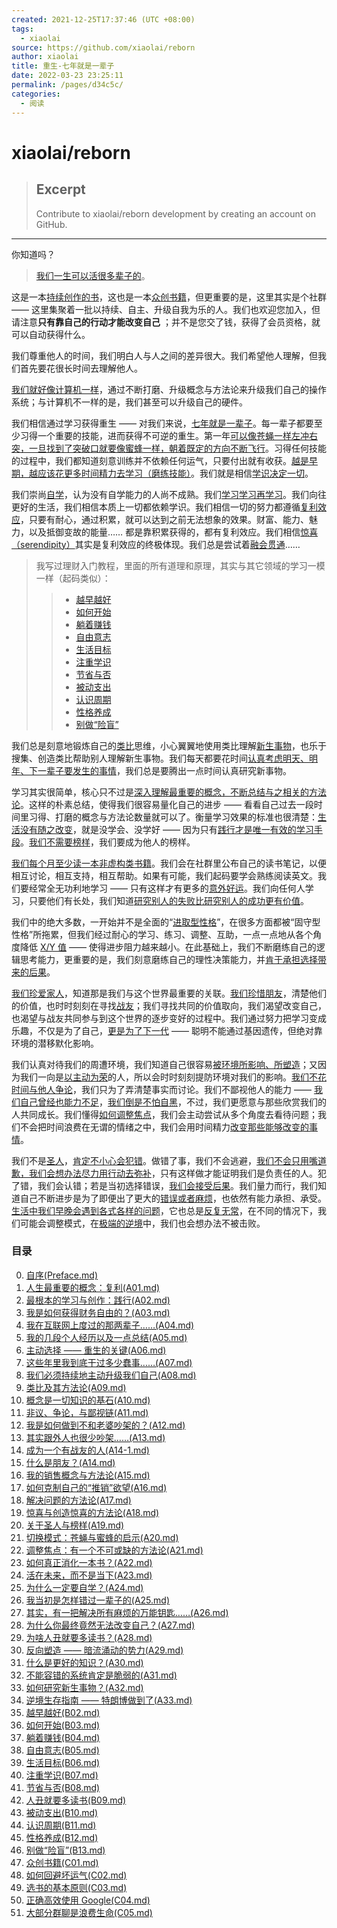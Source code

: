 ```yaml
---
created: 2021-12-25T17:37:46 (UTC +08:00)
tags: 
  - xiaolai
source: https://github.com/xiaolai/reborn
author: xiaolai
title: 重生-七年就是一辈子
date: 2022-03-23 23:25:11
permalink: /pages/d34c5c/
categories: 
  - 阅读
---
```


# xiaolai/reborn

> ## Excerpt
> Contribute to xiaolai/reborn development by creating an account on GitHub.

---
你知道吗？

> [我们一生可以活很多辈子的](https://github.com/xiaolai/reborn/blob/master/images/heres-sth-wrong.jpg)。

这是一本[持续创作的书](https://github.com/xiaolai/reborn/blob/master/Preface.md)，这也是一本[众创书籍](https://github.com/xiaolai/reborn/blob/master/C01.md)，但更重要的是，这里其实是个社群 —— 这里集聚着一批以持续、自主、升级自我为乐的人。我们也欢迎您加入，但请注意**只有靠自己的行动才能改变自己** ；并不是您交了钱，获得了会员资格，就可以自动获得什么。

我们尊重他人的时间，我们明白人与人之间的差异很大。我们希望他人理解，但我们首先要花很长时间去理解他人。

[我们就好像计算机一样](https://github.com/xiaolai/reborn/blob/master/A08.md)，通过不断打磨、升级概念与方法论来升级我们自己的操作系统；与计算机不一样的是，我们甚至可以升级自己的硬件。

我们相信通过学习获得重生 —— 对我们来说，[七年就是一辈子](https://github.com/xiaolai/reborn/blob/master/Preface.md)。每一辈子都要至少习得一个重要的技能，进而获得不可逆的重生。第一年[可以像苍蝇一样左冲右突，一旦找到了突破口就要像蜜蜂一样，朝着既定的方向不断飞行](https://github.com/xiaolai/reborn/blob/master/A20.md)。习得任何技能的过程中，我们都知道刻意训练并不依赖任何运气，只要付出就有收获。[越是早期，越应该花更多时间精力去学习（磨练技能）](https://github.com/xiaolai/reborn/blob/master/C02.md)。我们就是相信[学识决定一切](https://github.com/xiaolai/reborn/blob/master/B07.md)。

我们崇尚[自学](https://github.com/xiaolai/reborn/blob/master/A24.md)，认为没有自学能力的人尚不成熟。我们[学习学习再学习](https://github.com/xiaolai/reborn/blob/master/Preface.md)。我们向往更好的生活，我们相信本质上一切都依赖学识。我们相信一切的努力都遵循[复利效应](https://github.com/xiaolai/reborn/blob/master/A01.md)，只要有耐心，通过积累，就可以达到之前无法想象的效果。财富、能力、魅力，以及抵御变故的能量…… 都是靠积累获得的，都有复利效应。我们相信[惊喜（serendipity）](https://github.com/xiaolai/reborn/blob/master/A18.md)其实是复利效应的终极体现。我们总是尝试着[融会贯通](https://github.com/xiaolai/reborn/blob/master/A09.md)……

> 我写过理财入门教程，里面的所有道理和原理，其实与其它领域的学习一模一样（起码类似）：
> 
> > -   [越早越好](https://github.com/xiaolai/reborn/blob/master/B02.md)
> > -   [如何开始](https://github.com/xiaolai/reborn/blob/master/B03.md)
> > -   [躺着赚钱](https://github.com/xiaolai/reborn/blob/master/B04.md)
> > -   [自由意志](https://github.com/xiaolai/reborn/blob/master/B05.md)
> > -   [生活目标](https://github.com/xiaolai/reborn/blob/master/B06.md)
> > -   [注重学识](https://github.com/xiaolai/reborn/blob/master/B07.md)
> > -   [节省与否](https://github.com/xiaolai/reborn/blob/master/B08.md)
> > -   [被动支出](https://github.com/xiaolai/reborn/blob/master/B10.md)
> > -   [认识周期](https://github.com/xiaolai/reborn/blob/master/B11.md)
> > -   [性格养成](https://github.com/xiaolai/reborn/blob/master/B12.md)
> > -   [别做“险盲”](https://github.com/xiaolai/reborn/blob/master/B13.md)

我们总是刻意地锻炼自己的[类比](https://github.com/xiaolai/reborn/blob/master/A09.md)思维，小心翼翼地使用类比理解[新生事物](https://github.com/xiaolai/reborn/blob/master/A32.md)，也乐于搜集、创造类比帮助别人理解新生事物。我们每天都要花时间[认真考虑明天、明年、下一辈子要发生的事情](https://github.com/xiaolai/reborn/blob/master/A23.md)，我们总是要腾出一点时间认真研究新事物。

学习其实很简单，核心只不过是[深入理解最重要的概念，不断总结与之相关的方法论](https://github.com/xiaolai/reborn/blob/master/A10.md)。这样的朴素总结，使得我们很容易量化自己的进步 —— 看看自己过去一段时间里习得、打磨的概念与方法论数量就可以了。衡量学习效果的标准也很清楚：[生活没有随之改变](https://github.com/xiaolai/reborn/blob/master/A27.md)，就是没学会、没学好 —— 因为只有[践行才是唯一有效的学习手段](https://github.com/xiaolai/reborn/blob/master/A02.md)。[我们不需要榜样](https://github.com/xiaolai/reborn/blob/master/A19.md)，我们要成为他人的榜样。

[我们每个月至少读一本非虚构类书籍](https://github.com/xiaolai/reborn/blob/master/A22.md)。我们会在社群里公布自己的读书笔记，以便相互讨论，相互支持，相互帮助。如果有可能，我们起码要学会熟练阅读英文。我们要经常全无功利地学习 —— 只有这样才有更多的[意外好运](https://github.com/xiaolai/reborn/blob/master/A18.md)。我们向任何人学习，只要他们有长处，我们知道[研究别人的失败比研究别人的成功更有价值](https://github.com/xiaolai/reborn/blob/master/A26.md)。

我们中的绝大多数，一开始并不是全面的“[进取型性格](https://github.com/xiaolai/reborn/blob/master/A10.md)”，在很多方面都被“固守型性格”所拖累，但我们经过耐心的学习、练习、调整、互助，一点一点地从各个角度降低 [X/Y 值](https://github.com/xiaolai/reborn/blob/master/A10.md) —— 使得进步阻力越来越小。在此基础上，我们不断磨练自己的逻辑思考能力，更重要的是，我们刻意磨练自己的理性决策能力，并[肯于承担选择带来的后果](https://github.com/xiaolai/reborn/blob/master/A26.md)。

[我们珍爱家人](https://github.com/xiaolai/reborn/blob/master/A12.md)，知道那是我们与这个世界最重要的关联。[我们珍惜朋友](https://github.com/xiaolai/reborn/blob/master/A14.md)，清楚他们的价值，也时时刻刻在寻找[战友](https://github.com/xiaolai/reborn/blob/master/A14-1.md)；我们寻找共同的价值取向，我们渴望改变自己，也渴望与战友共同参与到这个世界的逐步变好的过程中。我们通过努力把学习变成乐趣，不仅是为了自己，[更是为了下一代](https://github.com/xiaolai/reborn/blob/master/A28.md) —— 聪明不能通过基因遗传，但绝对靠环境的潜移默化影响。

我们认真对待我们的周遭环境，我们知道自己很容易[被环境所影响、所塑造](https://github.com/xiaolai/reborn/blob/master/A29.md)；又因为我们一向是[以主动为荣](https://github.com/xiaolai/reborn/blob/master/A06.md)的人，所以会时时刻刻提防环境对我们的影响。[我们不花时间与他人争论](https://github.com/xiaolai/reborn/blob/master/A11.md)，我们只为了弄清楚事实而讨论。我们不鄙视他人的能力 —— [我们自己曾经也能力不足](https://github.com/xiaolai/reborn/blob/master/A25.md)，[我们倒是不怕自黑](https://github.com/xiaolai/reborn/blob/master/A28.md)，不过，我们更愿意与那些欣赏我们的人共同成长。我们懂得[如何调整焦点](https://github.com/xiaolai/reborn/blob/master/A21.md)，我们会主动尝试从多个角度去看待问题；我们不会把时间浪费在无谓的情绪之中，我们会用时间精力[改变那些能够改变的事情](https://github.com/xiaolai/reborn/blob/master/A26.md)。

我们不是[圣人](https://github.com/xiaolai/reborn/blob/master/A19.md)，[肯定不小心会犯错](https://github.com/xiaolai/reborn/blob/master/A19.md)。做错了事，我们不会逃避，[我们不会只用嘴道歉，我们会想办法尽力用行动去弥补](https://github.com/xiaolai/reborn/blob/master/A14.md)，只有这样做才能证明我们是负责任的人。犯了错，我们会认错；若是当初选择错误，[我们会接受后果](https://github.com/xiaolai/reborn/blob/master/A26.md)。我们量力而行，我们知道自己不断进步是为了即便出了更大的[错误或者麻烦](https://github.com/xiaolai/reborn/blob/master/A31.md)，也依然有能力承担、承受。[生活中我们早晚会遇到各式各样的问题](https://github.com/xiaolai/reborn/blob/master/A17.md)，它也总是[反复无常](https://github.com/xiaolai/reborn/blob/master/A05.md)，在不同的情况下，我们可能会调整模式，在[极端的逆境](https://github.com/xiaolai/reborn/blob/master/A33.md)中，我们也会想办法不被击败。

### 目录

0.  [自序(Preface.md)](https://github.com/xiaolai/reborn/blob/master/Preface.md)
1.  [人生最重要的概念：复利(A01.md)](https://github.com/xiaolai/reborn/blob/master/A01.md)
2.  [最根本的学习与创作：践行(A02.md)](https://github.com/xiaolai/reborn/blob/master/A02.md)
3.  [我是如何获得财务自由的？(A03.md)](https://github.com/xiaolai/reborn/blob/master/A03.md)
4.  [我在互联网上度过的那两辈子……(A04.md)](https://github.com/xiaolai/reborn/blob/master/A04.md)
5.  [我的几段个人经历以及一点总结(A05.md)](https://github.com/xiaolai/reborn/blob/master/A05.md)
6.  [主动选择 —— 重生的关键(A06.md)](https://github.com/xiaolai/reborn/blob/master/A06.md)
7.  [这些年里我到底干过多少蠢事……(A07.md)](https://github.com/xiaolai/reborn/blob/master/A07.md)
8.  [我们必须持续地主动升级我们自己(A08.md)](https://github.com/xiaolai/reborn/blob/master/A08.md)
9.  [类比及其方法论(A09.md)](https://github.com/xiaolai/reborn/blob/master/A09.md)
10.  [概念是一切知识的基石(A10.md)](https://github.com/xiaolai/reborn/blob/master/A10.md)
11.  [非议、争论，与鄙视链(A11.md)](https://github.com/xiaolai/reborn/blob/master/A11.md)
12.  [我是如何做到不和老婆吵架的？(A12.md)](https://github.com/xiaolai/reborn/blob/master/A12.md)
13.  [其实跟外人也很少吵架……(A13.md)](https://github.com/xiaolai/reborn/blob/master/A13.md)
14.  [成为一个有战友的人(A14-1.md)](https://github.com/xiaolai/reborn/blob/master/A14-1.md)
15.  [什么是朋友？(A14.md)](https://github.com/xiaolai/reborn/blob/master/A14.md)
16.  [我的销售概念与方法论(A15.md)](https://github.com/xiaolai/reborn/blob/master/A15.md)
17.  [如何克制自己的“推销”欲望(A16.md)](https://github.com/xiaolai/reborn/blob/master/A16.md)
18.  [解决问题的方法论(A17.md)](https://github.com/xiaolai/reborn/blob/master/A17.md)
19.  [惊喜与创造惊喜的方法论(A18.md)](https://github.com/xiaolai/reborn/blob/master/A18.md)
20.  [关于圣人与榜样(A19.md)](https://github.com/xiaolai/reborn/blob/master/A19.md)
21.  [切换模式：苍蝇与蜜蜂的启示(A20.md)](https://github.com/xiaolai/reborn/blob/master/A20.md)
22.  [调整焦点：有一个不可或缺的方法论(A21.md)](https://github.com/xiaolai/reborn/blob/master/A21.md)
23.  [如何真正消化一本书？(A22.md)](https://github.com/xiaolai/reborn/blob/master/A22.md)
24.  [活在未来，而不是当下(A23.md)](https://github.com/xiaolai/reborn/blob/master/A23.md)
25.  [为什么一定要自学？(A24.md)](https://github.com/xiaolai/reborn/blob/master/A24.md)
26.  [我当初是怎样错过一辈子的(A25.md)](https://github.com/xiaolai/reborn/blob/master/A25.md)
27.  [其实，有一把解决所有麻烦的万能钥匙……(A26.md)](https://github.com/xiaolai/reborn/blob/master/A26.md)
28.  [为什么你最终竟然无法改变自己？(A27.md)](https://github.com/xiaolai/reborn/blob/master/A27.md)
29.  [为啥人丑就要多读书？(A28.md)](https://github.com/xiaolai/reborn/blob/master/A28.md)
30.  [反向塑造 —— 暗流涌动的势力(A29.md)](https://github.com/xiaolai/reborn/blob/master/A29.md)
31.  [什么是更好的知识？(A30.md)](https://github.com/xiaolai/reborn/blob/master/A30.md)
32.  [不能容错的系统肯定是脆弱的(A31.md)](https://github.com/xiaolai/reborn/blob/master/A31.md)
33.  [如何研究新生事物？(A32.md)](https://github.com/xiaolai/reborn/blob/master/A32.md)
34.  [逆境生存指南 —— 特朗博做到了(A33.md)](https://github.com/xiaolai/reborn/blob/master/A33.md)
35.  [越早越好(B02.md)](https://github.com/xiaolai/reborn/blob/master/B02.md)
36.  [如何开始(B03.md)](https://github.com/xiaolai/reborn/blob/master/B03.md)
37.  [躺着赚钱(B04.md)](https://github.com/xiaolai/reborn/blob/master/B04.md)
38.  [自由意志(B05.md)](https://github.com/xiaolai/reborn/blob/master/B05.md)
39.  [生活目标(B06.md)](https://github.com/xiaolai/reborn/blob/master/B06.md)
40.  [注重学识(B07.md)](https://github.com/xiaolai/reborn/blob/master/B07.md)
41.  [节省与否(B08.md)](https://github.com/xiaolai/reborn/blob/master/B08.md)
42.  [人丑就要多读书(B09.md)](https://github.com/xiaolai/reborn/blob/master/B09.md)
43.  [被动支出(B10.md)](https://github.com/xiaolai/reborn/blob/master/B10.md)
44.  [认识周期(B11.md)](https://github.com/xiaolai/reborn/blob/master/B11.md)
45.  [性格养成(B12.md)](https://github.com/xiaolai/reborn/blob/master/B12.md)
46.  [别做“险盲”(B13.md)](https://github.com/xiaolai/reborn/blob/master/B13.md)
47.  [众创书籍(C01.md)](https://github.com/xiaolai/reborn/blob/master/C01.md)
48.  [如何回避坏运气(C02.md)](https://github.com/xiaolai/reborn/blob/master/C02.md)
49.  [选书的基本原则(C03.md)](https://github.com/xiaolai/reborn/blob/master/C03.md)
50.  [正确高效使用 Google(C04.md)](https://github.com/xiaolai/reborn/blob/master/C04.md)
51.  [大部分群聊是浪费生命(C05.md)](https://github.com/xiaolai/reborn/blob/master/C05.md)

